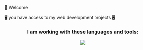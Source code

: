  👋 Welcome

🖥️ you have access to my web development projects 🖥️

<h3 align="center">I am working with these languages and tools:</h3>
<p align="center">
  <a href="https://skillicons.dev">
    <img src="https://skillicons.dev/icons?i=react,js,sass,css,html,nodejs,mongodb,git,github" />
  </a>
</p>  


<!---
BaptFr/BaptFr is a ✨ special ✨ repository because its `README.md` (this file) appears on your GitHub profile.
You can click the Preview link to take a look at your changes.
--->
